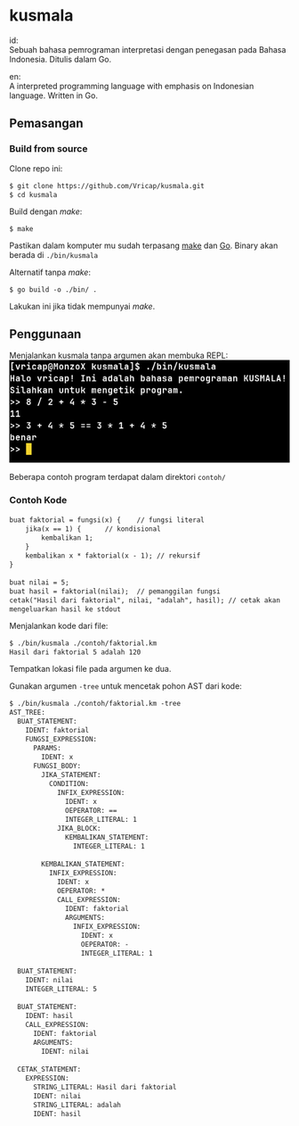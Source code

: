 # kusmala  

id:  
Sebuah bahasa pemrograman interpretasi dengan penegasan pada Bahasa Indonesia. Ditulis dalam Go.  


en:  
A interpreted programming language with emphasis on Indonesian language. Written in Go.  

## Pemasangan  
### Build from source  
Clone repo ini:
```
$ git clone https://github.com/Vricap/kusmala.git  
$ cd kusmala
```  

Build dengan *make*:  
```
$ make
```  
Pastikan dalam komputer mu sudah terpasang [make](https://www.gnu.org/software/make/) dan [Go](https://go.dev/). Binary akan berada di `./bin/kusmala`  

Alternatif tanpa *make*:  
```
$ go build -o ./bin/ .
```  
Lakukan ini jika tidak mempunyai *make*.  

## Penggunaan  
Menjalankan kusmala tanpa argumen akan membuka REPL:  
![screenshot 1](./resource/screenshot/1.png)  

Beberapa contoh program terdapat dalam direktori ```contoh/```
### Contoh Kode  
```
buat faktorial = fungsi(x) {	// fungsi literal
	jika(x == 1) {		// kondisional
		kembalikan 1;
	}
	kembalikan x * faktorial(x - 1); // rekursif
}

buat nilai = 5;
buat hasil = faktorial(nilai);	// pemanggilan fungsi
cetak("Hasil dari faktorial", nilai, "adalah", hasil); // cetak akan mengeluarkan hasil ke stdout
```  

Menjalankan kode dari file:  
```
$ ./bin/kusmala ./contoh/faktorial.km  
Hasil dari faktorial 5 adalah 120
```  
Tempatkan lokasi file pada argumen ke dua.  

Gunakan argumen `-tree` untuk mencetak pohon AST dari kode:  
```
$ ./bin/kusmala ./contoh/faktorial.km -tree  
AST_TREE:
  BUAT_STATEMENT:
    IDENT: faktorial
    FUNGSI_EXPRESSION: 
      PARAMS: 
        IDENT: x
      FUNGSI_BODY: 
        JIKA_STATEMENT:
          CONDITION:
            INFIX_EXPRESSION:
              IDENT: x
              OEPERATOR: ==
              INTEGER_LITERAL: 1
            JIKA_BLOCK: 
              KEMBALIKAN_STATEMENT:
                INTEGER_LITERAL: 1

        KEMBALIKAN_STATEMENT:
          INFIX_EXPRESSION:
            IDENT: x
            OEPERATOR: *
            CALL_EXPRESSION: 
              IDENT: faktorial
              ARGUMENTS: 
                INFIX_EXPRESSION:
                  IDENT: x
                  OEPERATOR: -
                  INTEGER_LITERAL: 1

  BUAT_STATEMENT:
    IDENT: nilai
    INTEGER_LITERAL: 5

  BUAT_STATEMENT:
    IDENT: hasil
    CALL_EXPRESSION: 
      IDENT: faktorial
      ARGUMENTS: 
        IDENT: nilai

  CETAK_STATEMENT: 
    EXPRESSION: 
      STRING_LITERAL: Hasil dari faktorial
      IDENT: nilai
      STRING_LITERAL: adalah
      IDENT: hasil
```  
